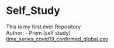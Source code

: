 # Self_Study
This is my first ever Repository
<br>
Author: - Prem (self study)
<br>
[time_series_covid19_confirmed_global.csv](https://github.com/user-attachments/files/17908718/time_series_covid19_confirmed_global.csv)
